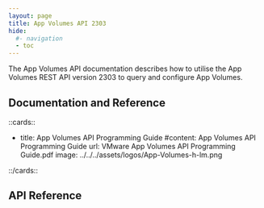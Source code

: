 ```yaml
---
layout: page
title: App Volumes API 2303
hide:
  #- navigation
  - toc
---
```


The App Volumes API documentation describes how to utilise the App Volumes REST API version 2303 to query and configure App Volumes.

## Documentation and Reference

::cards::

- title: App Volumes API Programming Guide
  #content: App Volumes API Programming Guide
  url: VMware App Volumes API Programming Guide.pdf
  image: ../../../assets/logos/App-Volumes-h-lm.png

::/cards::

## API Reference

<swagger-ui src="swagger.json"/>
